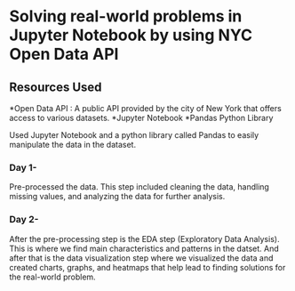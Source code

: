 # Solving real-world problems in Jupyter Notebook by using NYC Open Data API

## Resources Used
*Open Data API : A public API provided by the city of New York that offers access to various datasets.
*Jupyter Notebook
*Pandas Python Library

Used Jupyter Notebook and a python library called Pandas to easily manipulate the data in the dataset. 

### Day 1-
Pre-processed the data. This step included cleaning the data, handling missing values, and analyzing the data for further analysis.

### Day 2-
After the pre-processing step is the EDA step (Exploratory Data Analysis). This is where we find main characteristics and patterns in the datset. And after that is the data visualization step where we visualized the data and created charts, graphs, and heatmaps that help lead to finding solutions for the real-world problem.
